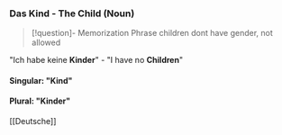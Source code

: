 ### Das Kind - The Child   (Noun)

> [!question]- Memorization Phrase
> children dont have gender, not allowed

"Ich habe keine **Kinder**" - "I have no **Children**"

#### Singular: "Kind"
#### Plural: "Kinder"



[[Deutsche]]